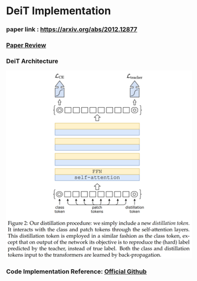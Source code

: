 # DeiT Implementation  

### paper link : https://arxiv.org/abs/2012.12877

### [Paper Review](https://github.com/Sangh0/Vision-Transformer/blob/main/DeiT/deit_paper_review.ipynb)  

### DeiT Architecture  
<img src = "https://github.com/Sangh0/Vision-Transformer/blob/main/DeiT/figure/figure2.png?raw=true" width=700>  

### Code Implementation Reference: [Official Github](https://github.com/facebookresearch/deit)